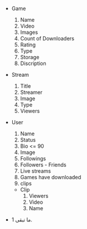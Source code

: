 - Game
    1. Name
    2. Video
    3. Images
    4. Count of Downloaders
    5. Rating
    6. Type
    7. Storage
    8. Discription

- Stream
    1. Title
    2. Streamer
    3. Image
    4. Type
    5. Viewers

- User
    1. Name
    2. Status
    3. Bio <= 90
    4. Image
    5. Followings
    6. Followers - Friends
    7. Live streams
    8. Games have downloaded
    9. clips


    - Clip
        1. Viewers
        2. Video
        3. Name


- ما تبقى
    1. 
